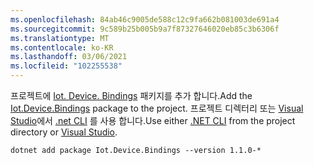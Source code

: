 ```yaml
---
ms.openlocfilehash: 84ab46c9005de588c12c9fa662b081003de691a4
ms.sourcegitcommit: 9c589b25b005b9a7f87327646020eb85c3b6306f
ms.translationtype: MT
ms.contentlocale: ko-KR
ms.lasthandoff: 03/06/2021
ms.locfileid: "102255538"
---
```

<span data-ttu-id="f507a-101">프로젝트에 [Iot. Device. Bindings](https://www.nuget.org/packages/Iot.Device.Bindings/) 패키지를 추가 합니다.</span><span class="sxs-lookup"><span data-stu-id="f507a-101">Add the [Iot.Device.Bindings](https://www.nuget.org/packages/Iot.Device.Bindings/) package to the project.</span></span> <span data-ttu-id="f507a-102">프로젝트 디렉터리 또는 [Visual Studio](/nuget/consume-packages/install-use-packages-visual-studio)에서 [.net CLI](../../core/tools/dotnet-add-package.md) 를 사용 합니다.</span><span class="sxs-lookup"><span data-stu-id="f507a-102">Use either [.NET CLI](../../core/tools/dotnet-add-package.md) from the project directory or [Visual Studio](/nuget/consume-packages/install-use-packages-visual-studio).</span></span>

```dotnetcli
dotnet add package Iot.Device.Bindings --version 1.1.0-*
```
